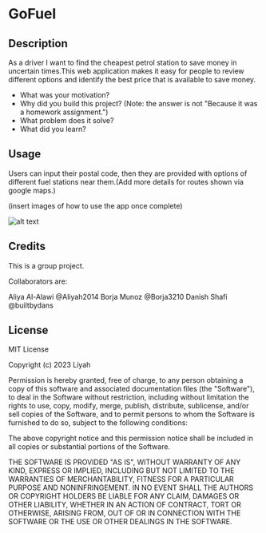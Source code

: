 # GoFuel

## Description

As a driver I want to find the cheapest petrol station to save money in uncertain times.This web application makes it easy for people to review different options and identify the best price that is available to save money.

- What was your motivation?
- Why did you build this project? (Note: the answer is not "Because it was a homework assignment.")
- What problem does it solve?
- What did you learn?

## Usage

Users can input their postal code, then they are provided with options of different fuel stations near them.(Add more details for routes shown via google maps.)

(insert images of how to use the app once complete)

![alt text](assets/images/screenshot.png)

## Credits

This is a group project.

Collaborators are:

Aliya Al-Alawi @Aliyah2014
Borja Munoz @Borja3210 
Danish Shafi @builtbydans

## License

MIT License

Copyright (c) 2023 Liyah

Permission is hereby granted, free of charge, to any person obtaining a copy
of this software and associated documentation files (the "Software"), to deal
in the Software without restriction, including without limitation the rights
to use, copy, modify, merge, publish, distribute, sublicense, and/or sell
copies of the Software, and to permit persons to whom the Software is
furnished to do so, subject to the following conditions:

The above copyright notice and this permission notice shall be included in all
copies or substantial portions of the Software.

THE SOFTWARE IS PROVIDED "AS IS", WITHOUT WARRANTY OF ANY KIND, EXPRESS OR
IMPLIED, INCLUDING BUT NOT LIMITED TO THE WARRANTIES OF MERCHANTABILITY,
FITNESS FOR A PARTICULAR PURPOSE AND NONINFRINGEMENT. IN NO EVENT SHALL THE
AUTHORS OR COPYRIGHT HOLDERS BE LIABLE FOR ANY CLAIM, DAMAGES OR OTHER
LIABILITY, WHETHER IN AN ACTION OF CONTRACT, TORT OR OTHERWISE, ARISING FROM,
OUT OF OR IN CONNECTION WITH THE SOFTWARE OR THE USE OR OTHER DEALINGS IN THE
SOFTWARE.
